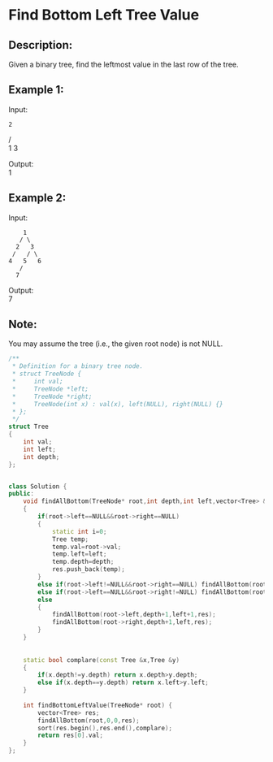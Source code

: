 Find Bottom Left Tree Value
===================
Description:
----------------
 Given a binary tree, find the leftmost value in the last row of the tree.

Example 1:
-------------
Input:<br>

    2
   / \
  1   3

Output:<br>
1

Example 2:
------------------
Input:<br>

        1
       / \
      2   3
     /   / \
    4   5   6
       /
      7

Output:<br>
7<br>

Note: 
---------------
You may assume the tree (i.e., the given root node) is not NULL. 












```cpp
/**
 * Definition for a binary tree node.
 * struct TreeNode {
 *     int val;
 *     TreeNode *left;
 *     TreeNode *right;
 *     TreeNode(int x) : val(x), left(NULL), right(NULL) {}
 * };
 */
struct Tree
{
    int val;
    int left;
    int depth;
};


class Solution {
public:
    void findAllBottom(TreeNode* root,int depth,int left,vector<Tree> &res)
    {
        if(root->left==NULL&&root->right==NULL)
        {
            static int i=0;
            Tree temp;
            temp.val=root->val;
            temp.left=left;
            temp.depth=depth;
            res.push_back(temp);
        }
        else if(root->left!=NULL&&root->right==NULL) findAllBottom(root->left,depth+1,left+1,res);
        else if(root->left==NULL&&root->right!=NULL) findAllBottom(root->right,depth+1,left,res);
        else
        {
            findAllBottom(root->left,depth+1,left+1,res);
            findAllBottom(root->right,depth+1,left,res);
        }
    }
    
    
    static bool complare(const Tree &x,Tree &y)
    {
        if(x.depth!=y.depth) return x.depth>y.depth;
        else if(x.depth==y.depth) return x.left>y.left;
    }
    
    int findBottomLeftValue(TreeNode* root) {
        vector<Tree> res;
        findAllBottom(root,0,0,res);
        sort(res.begin(),res.end(),complare);
        return res[0].val;
    }
};
```
